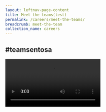 ```yaml
---
layout: leftnav-page-content
title: Meet the teams(test)
permalink: /careers/meet-the-teams/
breadcrumb: meet-the-team
collection_name: careers
---
```


<div><h2>#teamsentosa</h2></div> 
  <div class="col is-12">
<div class="hero">
     <div class="wave">
  </div>
 </div>
  <video controls>
  <source src="video/careers/test.mp4" type="video/mp4">
  Your browser does not support the video tag.
  </video>

  </div>
  
